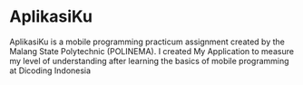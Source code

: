 # AplikasiKu

AplikasiKu is a mobile programming practicum assignment created by the Malang State Polytechnic (POLINEMA). 
I created My Application to measure my level of understanding after 
learning the basics of mobile programming at Dicoding Indonesia
